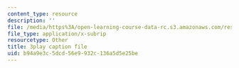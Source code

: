 ```yaml
---
content_type: resource
description: ''
file: /media/https%3A/open-learning-course-data-rc.s3.amazonaws.com/res-6-012-introduction-to-probability-spring-2018/b94a9e3c5dcd56e9932c136a5d5e25be_wnts35dE1Sg.vtt
file_type: application/x-subrip
resourcetype: Other
title: 3play caption file
uid: b94a9e3c-5dcd-56e9-932c-136a5d5e25be
---
```

